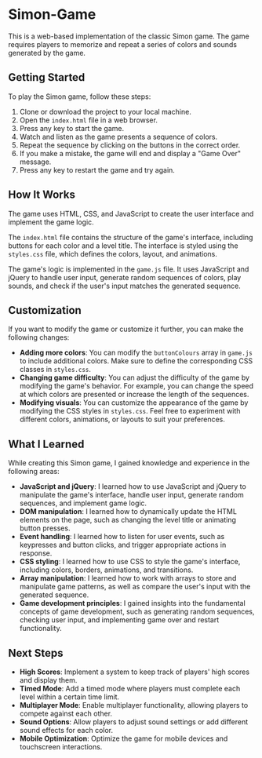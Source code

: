# Simon-Game

This is a web-based implementation of the classic Simon game. The game requires players to memorize and repeat a series of colors and sounds generated by the game.

## Getting Started

To play the Simon game, follow these steps:

1. Clone or download the project to your local machine.
2. Open the `index.html` file in a web browser.
3. Press any key to start the game.
4. Watch and listen as the game presents a sequence of colors.
5. Repeat the sequence by clicking on the buttons in the correct order.
6. If you make a mistake, the game will end and display a "Game Over" message.
7. Press any key to restart the game and try again.

## How It Works

The game uses HTML, CSS, and JavaScript to create the user interface and implement the game logic.

The `index.html` file contains the structure of the game's interface, including buttons for each color and a level title. The interface is styled using the `styles.css` file, which defines the colors, layout, and animations.

The game's logic is implemented in the `game.js` file. It uses JavaScript and jQuery to handle user input, generate random sequences of colors, play sounds, and check if the user's input matches the generated sequence.

## Customization

If you want to modify the game or customize it further, you can make the following changes:

- **Adding more colors**: You can modify the `buttonColours` array in `game.js` to include additional colors. Make sure to define the corresponding CSS classes in `styles.css`.
- **Changing game difficulty**: You can adjust the difficulty of the game by modifying the game's behavior. For example, you can change the speed at which colors are presented or increase the length of the sequences.
- **Modifying visuals**: You can customize the appearance of the game by modifying the CSS styles in `styles.css`. Feel free to experiment with different colors, animations, or layouts to suit your preferences.

## What I Learned

While creating this Simon game, I gained knowledge and experience in the following areas:

- **JavaScript and jQuery**: I learned how to use JavaScript and jQuery to manipulate the game's interface, handle user input, generate random sequences, and implement game logic.
- **DOM manipulation**: I learned how to dynamically update the HTML elements on the page, such as changing the level title or animating button presses.
- **Event handling**: I learned how to listen for user events, such as keypresses and button clicks, and trigger appropriate actions in response.
- **CSS styling**: I learned how to use CSS to style the game's interface, including colors, borders, animations, and transitions.
- **Array manipulation**: I learned how to work with arrays to store and manipulate game patterns, as well as compare the user's input with the generated sequence.
- **Game development principles**: I gained insights into the fundamental concepts of game development, such as generating random sequences, checking user input, and implementing game over and restart functionality.

## Next Steps

- **High Scores**: Implement a system to keep track of players' high scores and display them.
- **Timed Mode**: Add a timed mode where players must complete each level within a certain time limit.
- **Multiplayer Mode**: Enable multiplayer functionality, allowing players to compete against each other.
- **Sound Options**: Allow players to adjust sound settings or add different sound effects for each color.
- **Mobile Optimization**: Optimize the game for mobile devices and touchscreen interactions.
